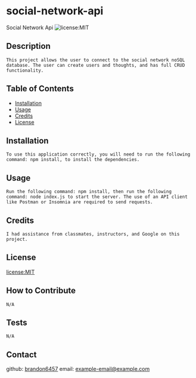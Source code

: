 # social-network-api
Social Network Api
   ![license:MIT](https://img.shields.io/badge/license-MIT-blue)
  ## Description
    This project allows the user to connect to the social network noSQL database. The user can create users and thoughts, and has full CRUD functionality.
  ## Table of Contents
  
  - [Installation](#installation)
  - [Usage](#usage)
  - [Credits](#credits)
  - [License](#license)
  
  ## Installation
    To use this application correctly, you will need to run the following command: npm install, to install the dependencies.
  ## Usage
    Run the following command: npm install, then run the following command: node index.js to start the server. The use of an API client like Postman or Insomnia are required to send requests.

  ## Credits
    I had assistance from classmates, instructors, and Google on this project.
  ## License
  [license:MIT](https://opensource.org/licenses/MIT/)
  ## How to Contribute
    N/A
  ## Tests
    N/A
  ## Contact
  github: [brandon6457](https://github.com/brandon6457)
  email: example-email@example.com